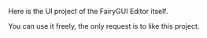 Here is the UI project of the FairyGUI Editor itself.

You can use it freely, the only request is to like this project.
